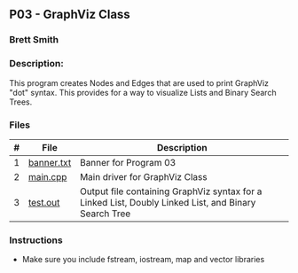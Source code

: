 ## P03 - GraphViz Class
### Brett Smith
### Description:

This program creates Nodes and Edges that are used to print GraphViz "dot" syntax.
This provides for a way to visualize Lists and Binary Search Trees.

### Files

|   #   | File            | Description                                        |
| :---: | --------------- | -------------------------------------------------- |
|   1   | [banner.txt]()      | Banner for Program 03      |
|   2   | [main.cpp]()        | Main driver for GraphViz Class         |
|   3   | [test.out]()        | Output file containing GraphViz syntax for a Linked List, Doubly Linked List, and Binary Search Tree |

### Instructions

- Make sure you include fstream, iostream, map and vector libraries

